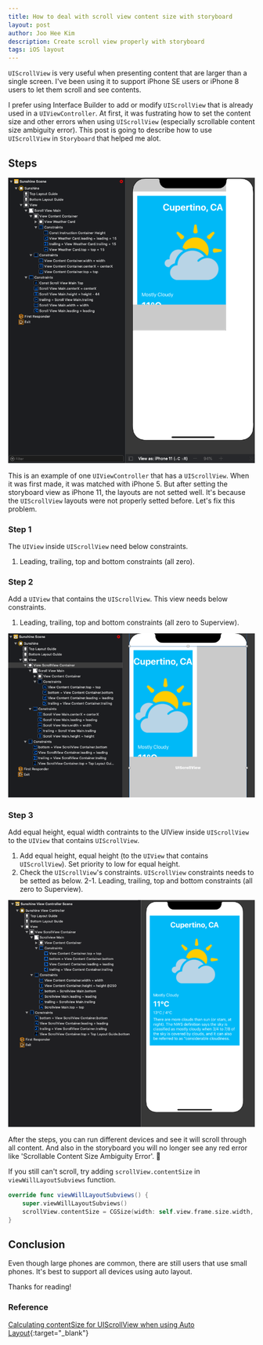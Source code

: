 ```yaml
---
title: How to deal with scroll view content size with storyboard
layout: post
author: Joo Hee Kim
description: Create scroll view properly with storyboard
tags: iOS layout
---
```


`UIScrollView` is very useful when presenting content that are larger than a single screen. I've been using it to support iPhone SE users or iPhone 8 users to let them scroll and see contents.

I prefer using Interface Builder to add or modify `UIScrollView` that is already used in a `UIViewController`. At first, it was fustrating how to set the content size and other errors when using `UIScrollView` (especially scrollable content size ambiguity error). This post is going to describe how to use `UIScrollView` in `Storyboard` that helped me alot.

## Steps

![Example Storyboard Scene](/assets/img/2020/01/10/image1.png)

This is an example of one `UIViewController` that has a `UIScrollView`. When it was first made, it was matched with iPhone 5. But after setting the storyboard view as iPhone 11, the layouts are not setted well. It's because the `UIScrollView` layouts were not properly setted before. Let's fix this problem.

### Step 1
The `UIView` inside `UIScrollView` need below constraints.

1. Leading, trailing, top and bottom constraints (all zero).

### Step 2
Add a `UIView` that contains the `UIScrollView`. This view needs below constraints.

1. Leading, trailing, top and bottom constraints (all zero to Superview).

![Added UIView and constraints](/assets/img/2020/01/10/image2.png)

### Step 3
Add equal height, equal width contraints to the UIView inside `UIScrollView` to the `UIView` that contains `UIScrollView`.

1. Add equal height, equal height (to the `UIView` that contains `UIScrollView`). Set priority to low for equal height.
2. Check the `UIScrollView`'s constraints. `UIScrollView` constraints needs to be setted as below.
    2-1. Leading, trailing, top and bottom constraints (all zero to Superview).

![The final constraints](/assets/img/2020/01/10/image3.png)


After the steps, you can run different devices and see it will scroll through all content. And also in the storyboard you will no longer see any red error like 'Scrollable Content Size Ambiguity Error'. 👏

If you still can't scroll, try adding `scrollView.contentSize` in `viewWillLayoutSubviews` function.

```swift
override func viewWillLayoutSubviews() {
    super.viewWillLayoutSubviews()
    scrollView.contentSize = CGSize(width: self.view.frame.size.width, height: 600)
}
```

## Conclusion
Even though large phones are common, there are still users that use small phones. It's best to support all devices using auto layout.

Thanks for reading!


### Reference
[Calculating contentSize for UIScrollView when using Auto Layout][stackOverFlow]{:target="_blank"}

[stackOverFlow]: https://stackoverflow.com/questions/38948904/calculating-contentsize-for-uiscrollview-when-using-auto-layout 